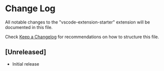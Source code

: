 # Change Log

All notable changes to the "vscode-extension-starter" extension will be documented in this file.

Check [Keep a Changelog](http://keepachangelog.com/) for recommendations on how to structure this file.

## [Unreleased]

- Initial release
